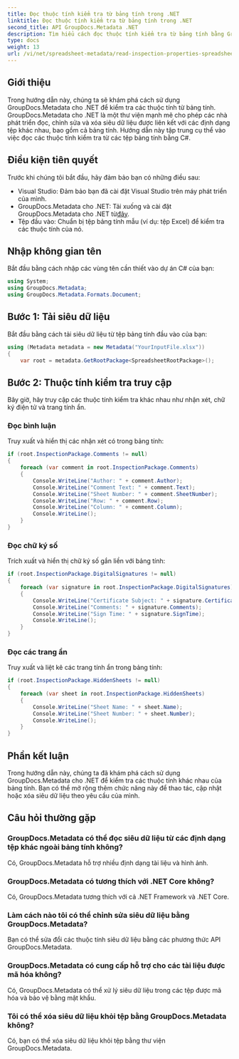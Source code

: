 ```yaml
---
title: Đọc thuộc tính kiểm tra từ bảng tính trong .NET
linktitle: Đọc thuộc tính kiểm tra từ bảng tính trong .NET
second_title: API GroupDocs.Metadata .NET
description: Tìm hiểu cách đọc thuộc tính kiểm tra từ bảng tính bằng GroupDocs.Metadata cho .NET. Truy cập nhận xét, chữ ký điện tử và trang tính ẩn một cách dễ dàng.
type: docs
weight: 13
url: /vi/net/spreadsheet-metadata/read-inspection-properties-spreadsheets/
---
```

## Giới thiệu
Trong hướng dẫn này, chúng ta sẽ khám phá cách sử dụng GroupDocs.Metadata cho .NET để kiểm tra các thuộc tính từ bảng tính. GroupDocs.Metadata cho .NET là một thư viện mạnh mẽ cho phép các nhà phát triển đọc, chỉnh sửa và xóa siêu dữ liệu được liên kết với các định dạng tệp khác nhau, bao gồm cả bảng tính. Hướng dẫn này tập trung cụ thể vào việc đọc các thuộc tính kiểm tra từ các tệp bảng tính bằng C#.
## Điều kiện tiên quyết
Trước khi chúng tôi bắt đầu, hãy đảm bảo bạn có những điều sau:
- Visual Studio: Đảm bảo bạn đã cài đặt Visual Studio trên máy phát triển của mình.
-  GroupDocs.Metadata cho .NET: Tải xuống và cài đặt GroupDocs.Metadata cho .NET từ[đây](https://releases.groupdocs.com/metadata/net/).
- Tệp đầu vào: Chuẩn bị tệp bảng tính mẫu (ví dụ: tệp Excel) để kiểm tra các thuộc tính của nó.

## Nhập không gian tên
Bắt đầu bằng cách nhập các vùng tên cần thiết vào dự án C# của bạn:
```csharp
using System;
using GroupDocs.Metadata;
using GroupDocs.Metadata.Formats.Document;
```
## Bước 1: Tải siêu dữ liệu
Bắt đầu bằng cách tải siêu dữ liệu từ tệp bảng tính đầu vào của bạn:
```csharp
using (Metadata metadata = new Metadata("YourInputFile.xlsx"))
{
    var root = metadata.GetRootPackage<SpreadsheetRootPackage>();
```
## Bước 2: Thuộc tính kiểm tra truy cập
Bây giờ, hãy truy cập các thuộc tính kiểm tra khác nhau như nhận xét, chữ ký điện tử và trang tính ẩn.
### Đọc bình luận
Truy xuất và hiển thị các nhận xét có trong bảng tính:
```csharp
if (root.InspectionPackage.Comments != null)
{
    foreach (var comment in root.InspectionPackage.Comments)
    {
        Console.WriteLine("Author: " + comment.Author);
        Console.WriteLine("Comment Text: " + comment.Text);
        Console.WriteLine("Sheet Number: " + comment.SheetNumber);
        Console.WriteLine("Row: " + comment.Row);
        Console.WriteLine("Column: " + comment.Column);
        Console.WriteLine();
    }
}
```
### Đọc chữ ký số
Trích xuất và hiển thị chữ ký số gắn liền với bảng tính:
```csharp
if (root.InspectionPackage.DigitalSignatures != null)
{
    foreach (var signature in root.InspectionPackage.DigitalSignatures)
    {
        Console.WriteLine("Certificate Subject: " + signature.CertificateSubject);
        Console.WriteLine("Comments: " + signature.Comments);
        Console.WriteLine("Sign Time: " + signature.SignTime);
        Console.WriteLine();
    }
}
```
### Đọc các trang ẩn
Truy xuất và liệt kê các trang tính ẩn trong bảng tính:
```csharp
if (root.InspectionPackage.HiddenSheets != null)
{
    foreach (var sheet in root.InspectionPackage.HiddenSheets)
    {
        Console.WriteLine("Sheet Name: " + sheet.Name);
        Console.WriteLine("Sheet Number: " + sheet.Number);
        Console.WriteLine();
    }
}
```

## Phần kết luận
Trong hướng dẫn này, chúng ta đã khám phá cách sử dụng GroupDocs.Metadata cho .NET để kiểm tra các thuộc tính khác nhau của bảng tính. Bạn có thể mở rộng thêm chức năng này để thao tác, cập nhật hoặc xóa siêu dữ liệu theo yêu cầu của mình.

## Câu hỏi thường gặp
### GroupDocs.Metadata có thể đọc siêu dữ liệu từ các định dạng tệp khác ngoài bảng tính không?
Có, GroupDocs.Metadata hỗ trợ nhiều định dạng tài liệu và hình ảnh.
### GroupDocs.Metadata có tương thích với .NET Core không?
Có, GroupDocs.Metadata tương thích với cả .NET Framework và .NET Core.
### Làm cách nào tôi có thể chỉnh sửa siêu dữ liệu bằng GroupDocs.Metadata?
Bạn có thể sửa đổi các thuộc tính siêu dữ liệu bằng các phương thức API GroupDocs.Metadata.
### GroupDocs.Metadata có cung cấp hỗ trợ cho các tài liệu được mã hóa không?
Có, GroupDocs.Metadata có thể xử lý siêu dữ liệu trong các tệp được mã hóa và bảo vệ bằng mật khẩu.
### Tôi có thể xóa siêu dữ liệu khỏi tệp bằng GroupDocs.Metadata không?
Có, bạn có thể xóa siêu dữ liệu khỏi tệp bằng thư viện GroupDocs.Metadata.